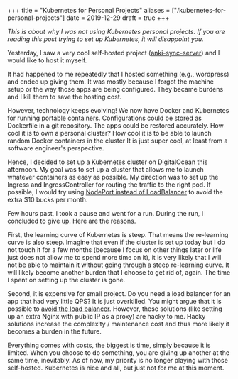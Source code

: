 +++
title = "Kubernetes for Personal Projects"
aliases = ["/kubernetes-for-personal-projects"]
date = 2019-12-29
draft = true
+++

*This is about why I was not using Kubernetes personal projects. If you are reading this post trying to set up Kubernetes, it will disappoint you.*

Yesterday, I saw a very cool self-hosted project ([anki-sync-server][0]) and I would like to host it myself.

It had happened to me repeatedly that I hosted something (e.g., wordpress) and ended up giving them. It was mostly because I forgot the machine setup or the way those apps are being configured. They became burdens and I kill them to save the hosting cost.

However, technology keeps evolving! We now have Docker and Kubernetes for running portable containers. Configurations could be stored as Dockerfile in a git repository. The apps could be restored accurately. How cool it is to own a personal cluster? How cool it is to be able to launch random Docker containers in the cluster It is just super cool, at least from a software engineer's perspective.

Hence, I decided to set up a Kubernetes cluster on DigitalOcean this afternoon. My goal was to set up a cluster that allows me to launch whatever containers as easy as possible. My direction was to set up the Ingress and IngressController for routing the traffic to the right pod. If possible, I would try using [NodePort instead of LoadBalancer][1] to avoid the extra $10 bucks per month.

Few hours past, I took a pause and went for a run. During the run, I concluded to give up. Here are the reasons.

First, the learning curve of Kubernetes is steep. That means the re-learning curve is also steep. Imagine that even if the cluster is set up today but I do not touch it for a few months (because I focus on other things later or life just does not allow me to spend more time on it), it is very likely that I will not be able to maintain it without going through a steep re-learning curve. It will likely become another burden that I choose to get rid of, again. The time I spent on setting up the cluster is gone.

Second, it is expensive for small project. Do you need a load balancer for an app that had very little QPS? It is just overkilled. You might argue that it is possible to [avoid the load balancer][2]. However, these solutions (like setting up an extra Nginx with public IP as a proxy) are hacky to me. Hacky solutions increase the complexity / maintenance cost and thus more likely it becomes a burden in the future.

Everything comes with costs, the biggest is time, simply because it is limited. When you choose to do something, you are giving up another at the same time, inevitably. As of now, my priority is no longer playing with those self-hosted. Kubernetes is nice and all, but just not for me at this moment.

[0]: https://github.com/ankicommunity/anki-sync-server
[1]: https://kubernetes.io/docs/concepts/services-networking/service/#publishing-services-service-types
[2]: https://stackoverflow.com/questions/37792641/how-can-you-publish-a-kubernetes-service-without-using-the-type-loadbalancer-on
